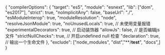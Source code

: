 {
	"compilerOptions": {
		"target": "es5",
		"module": "esnext",
		"lib": ["dom", "es2017"],
		"strict": true,
		"noImplicitAny": false,
		"baseUrl": "./",
		"esModuleInterop": true,
		"moduleResolution": "node",
		"resolveJsonModule": true,
		"noUnusedLocals": true, // 未使用变量报错
		"experimentalDecorators": true, // 启动装饰器
		"allowJs": false, // 是否编辑js文件
        "strictNullChecks": true, // 开启undefined null 检查
		"declaration": true, // 输出一个生命文件
	},
	"exclude": ["node_modules", "dist","**/__test__", "docs",]
}
